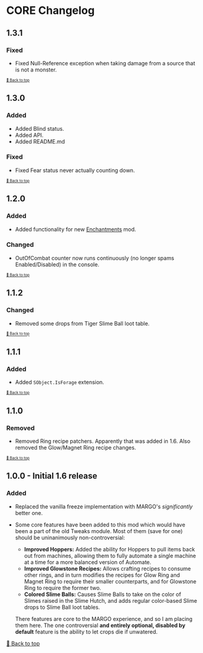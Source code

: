 ﻿# CORE Changelog

## 1.3.1

### Fixed

* Fixed Null-Reference exception when taking damage from a source that is not a monster.

<sup><sup>[🔼 Back to top](#core-changelog)</sup></sup>

## 1.3.0

### Added

* Added Blind status.
* Added API.
* Added README.md

### Fixed

* Fixed Fear status never actually counting down.

<sup><sup>[🔼 Back to top](#core-changelog)</sup></sup>

## 1.2.0

### Added

* Added functionality for new [Enchantments](../Enchantments) mod.

### Changed

* OutOfCombat counter now runs continuously (no longer spams Enabled/Disabled) in the console.

<sup><sup>[🔼 Back to top](#core-changelog)</sup></sup>

## 1.1.2

### Changed

* Removed some drops from Tiger Slime Ball loot table.

<sup><sup>[🔼 Back to top](#core-changelog)</sup></sup>

## 1.1.1

### Added

* Added `SObject.IsForage` extension.

<sup><sup>[🔼 Back to top](#core-changelog)</sup></sup>

## 1.1.0

### Removed

* Removed Ring recipe patchers. Apparently that was added in 1.6. Also removed the Glow/Magnet Ring recipe changes.

<sup><sup>[🔼 Back to top](#core-changelog)</sup></sup>

## 1.0.0 - Initial 1.6 release

### Added

* Replaced the vanilla freeze implementation with MARGO's *significantly* better one.
* Some core features have been added to this mod which would have been a part of the old Tweaks module. Most of them (save for one) should be uninanimously non-controversial:
    - **Improved Hoppers:** Added the ability for Hoppers to pull items back out from machines, allowing them to fully automate a single machine at a time for a more balanced version of Automate.
    - **Improved Glowstone Recipes:** Allows crafting recipes to consume other rings, and in turn modifies the recipes for Glow Ring and Magnet Ring to require their smaller counterparts, and for Glowstone Ring to require the former two.
    - **Colored Slime Balls:** Causes Slime Balls to take on the color of Slimes raised in the Slime Hutch, and adds regular color-based Slime drops to Slime Ball loot tables.

    There features are core to the MARGO experience, and so I am placing them here. The one controversial **and entirely optional, disabled by default** feature is the ability to let crops die if unwatered.


[🔼 Back to top](#core-changelog)